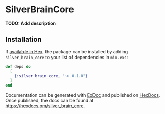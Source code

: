 # SilverBrainCore

**TODO: Add description**

## Installation

If [available in Hex](https://hex.pm/docs/publish), the package can be installed
by adding `silver_brain_core` to your list of dependencies in `mix.exs`:

```elixir
def deps do
  [
    {:silver_brain_core, "~> 0.1.0"}
  ]
end
```

Documentation can be generated with [ExDoc](https://github.com/elixir-lang/ex_doc)
and published on [HexDocs](https://hexdocs.pm). Once published, the docs can
be found at <https://hexdocs.pm/silver_brain_core>.

